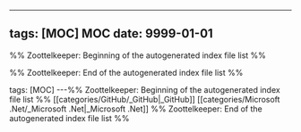 ---

## tags: [MOC] MOC date: 9999-01-01



%% Zoottelkeeper: Beginning of the autogenerated index file list %%

%% Zoottelkeeper: End of the autogenerated index file list %%


tags: [MOC]
---%% Zoottelkeeper: Beginning of the autogenerated index file list  %%
 [[categories/GitHub/_GitHub|_GitHub]]
 [[categories/Microsoft .Net/_Microsoft .Net|_Microsoft .Net]]
%% Zoottelkeeper: End of the autogenerated index file list  %%
